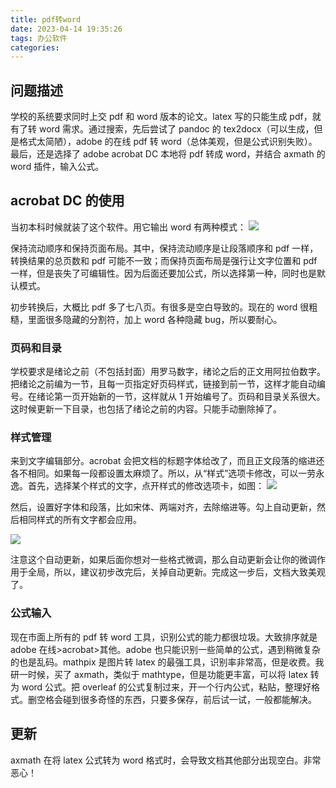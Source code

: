 ```yaml
---
title: pdf转word
date: 2023-04-14 19:35:26
tags: 办公软件
categories:
---
```


## 问题描述

学校的系统要求同时上交 pdf 和 word 版本的论文。latex 写的只能生成 pdf，就有了转 word 需求。通过搜索，先后尝试了 pandoc 的 tex2docx（可以生成，但是格式太简陋），adobe 的在线 pdf 转 word（总体美观，但是公式识别失败）。最后，还是选择了 adobe acrobat DC 本地将 pdf 转成 word，并结合 axmath 的 word 插件，输入公式。

## acrobat DC 的使用

当初本科时候就装了这个软件。用它输出 word 有两种模式：
![](https://cdn.jsdelivr.us/gh/li199-code/blog-imgs@main/16814725700571681472569208.png)

保持流动顺序和保持页面布局。其中，保持流动顺序是让段落顺序和 pdf 一样，转换结果的总页数和 pdf 可能不一致；而保持页面布局是强行让文字位置和 pdf 一样，但是丧失了可编辑性。因为后面还要加公式，所以选择第一种，同时也是默认模式。

初步转换后，大概比 pdf 多了七八页。有很多是空白导致的。现在的 word 很粗糙，里面很多隐藏的分割符，加上 word 各种隐藏 bug，所以要耐心。

### 页码和目录

学校要求是绪论之前（不包括封面）用罗马数字，绪论之后的正文用阿拉伯数字。把绪论之前编为一节，且每一页指定好页码样式，链接到前一节，这样才能自动编号。在绪论第一页开始新的一节，这样就从 1 开始编号了。页码和目录关系很大。这时候更新一下目录，也包括了绪论之前的内容。只能手动删除掉了。

### 样式管理

来到文字编辑部分。acrobat 会把文档的标题字体给改了，而且正文段落的缩进还各不相同。如果每一段都设置太麻烦了。所以，从“样式”选项卡修改，可以一劳永逸。首先，选择某个样式的文字，点开样式的修改选项卡，如图：
![](https://cdn.jsdelivr.us/gh/li199-code/blog-imgs@main/16814736786221681473678101.png)

然后，设置好字体和段落，比如宋体、两端对齐，去除缩进等。勾上自动更新，然后相同样式的所有文字都会应用。

![](https://cdn.jsdelivr.us/gh/li199-code/blog-imgs@main/16814737966141681473796057.png)

注意这个自动更新，如果后面你想对一些格式微调，那么自动更新会让你的微调作用于全局，所以，建议初步改完后，关掉自动更新。完成这一步后，文档大致美观了。

### 公式输入

现在市面上所有的 pdf 转 word 工具，识别公式的能力都很垃圾。大致排序就是 adobe 在线>acrobat>其他。adobe 也只能识别一些简单的公式，遇到稍微复杂的也是乱码。mathpix 是图片转 latex 的最强工具，识别率非常高，但是收费。我研一时候，买了 axmath，类似于 mathtype，但是功能更丰富，可以将 latex 转为 word 公式。把 overleaf 的公式复制过来，开一个行内公式，粘贴，整理好格式。删空格会碰到很多奇怪的东西，只要多保存，前后试一试，一般都能解决。

## 更新

axmath 在将 latex 公式转为 word 格式时，会导致文档其他部分出现空白。非常恶心！
